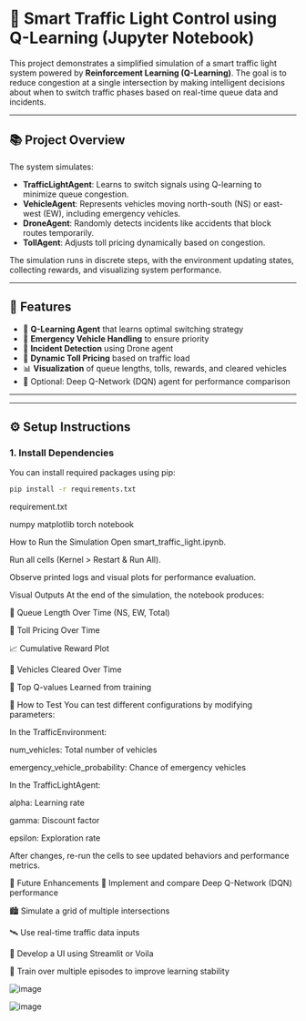 # 🚦 Smart Traffic Light Control using Q-Learning (Jupyter Notebook)

This project demonstrates a simplified simulation of a smart traffic light system powered by **Reinforcement Learning (Q-Learning)**. The goal is to reduce congestion at a single intersection by making intelligent decisions about when to switch traffic phases based on real-time queue data and incidents.

---

## 📚 Project Overview

The system simulates:
- **TrafficLightAgent**: Learns to switch signals using Q-learning to minimize queue congestion.
- **VehicleAgent**: Represents vehicles moving north-south (NS) or east-west (EW), including emergency vehicles.
- **DroneAgent**: Randomly detects incidents like accidents that block routes temporarily.
- **TollAgent**: Adjusts toll pricing dynamically based on congestion.

The simulation runs in discrete steps, with the environment updating states, collecting rewards, and visualizing system performance.

---

## 🧠 Features

- 🔁 **Q-Learning Agent** that learns optimal switching strategy
- 🚓 **Emergency Vehicle Handling** to ensure priority
- 🚁 **Incident Detection** using Drone agent
- 💸 **Dynamic Toll Pricing** based on traffic load
- 📊 **Visualization** of queue lengths, tolls, rewards, and cleared vehicles
- 🤖 Optional: Deep Q-Network (DQN) agent for performance comparison

---

---

## ⚙️ Setup Instructions

### 1. Install Dependencies

You can install required packages using pip:

```bash
pip install -r requirements.txt

```
requirement.txt

numpy
matplotlib
torch
notebook


How to Run the Simulation
Open smart_traffic_light.ipynb.

Run all cells (Kernel > Restart & Run All).

Observe printed logs and visual plots for performance evaluation.


Visual Outputs
At the end of the simulation, the notebook produces:

🚦 Queue Length Over Time (NS, EW, Total)

💸 Toll Pricing Over Time

📈 Cumulative Reward Plot

🚗 Vehicles Cleared Over Time

🧠 Top Q-values Learned from training

🧪 How to Test
You can test different configurations by modifying parameters:

In the TrafficEnvironment:

num_vehicles: Total number of vehicles

emergency_vehicle_probability: Chance of emergency vehicles

In the TrafficLightAgent:

alpha: Learning rate

gamma: Discount factor

epsilon: Exploration rate

After changes, re-run the cells to see updated behaviors and performance metrics.

🚀 Future Enhancements
🤖 Implement and compare Deep Q-Network (DQN) performance

🏙️ Simulate a grid of multiple intersections

🛰️ Use real-time traffic data inputs

📱 Develop a UI using Streamlit or Voila

🧪 Train over multiple episodes to improve learning stability

![image](https://github.com/user-attachments/assets/379afc96-0d3a-485d-9ef3-1e6fccd1c288)

![image](https://github.com/user-attachments/assets/1a47fc8e-865f-4b1f-90c7-c2dcc5c1dadd)


